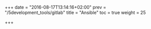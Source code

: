 +++
date = "2016-08-17T13:14:16+02:00"
prev = "/5development_tools/gitlab"
title = "Ansible"
toc = true
weight = 25

+++

